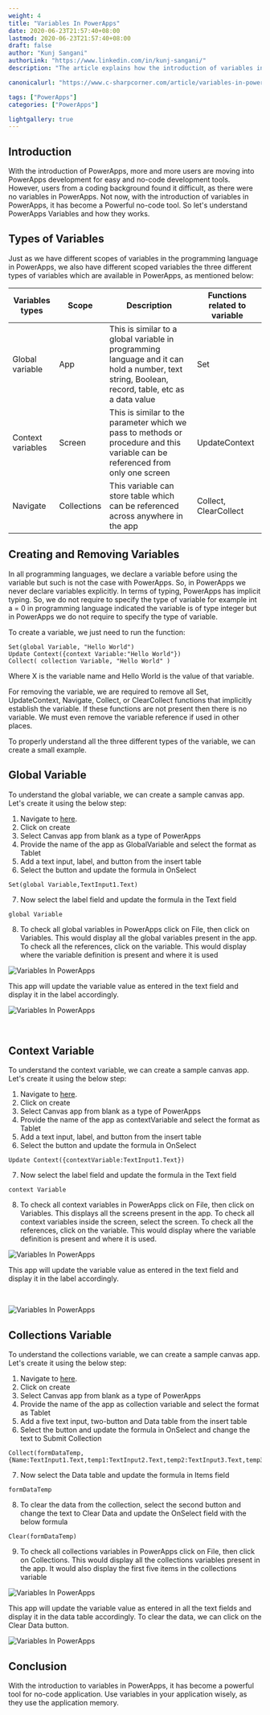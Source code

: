 ```yaml
---
weight: 4
title: "Variables In PowerApps"
date: 2020-06-23T21:57:40+08:00
lastmod: 2020-06-23T21:57:40+08:00
draft: false
author: "Kunj Sangani"
authorLink: "https://www.linkedin.com/in/kunj-sangani/"
description: "The article explains how the introduction of variables in PowerApps has made it a powerful no-code tool for easy development, and provides a comprehensive guide on how to use variables in PowerApps."

canonicalurl: "https://www.c-sharpcorner.com/article/variables-in-powerapps/"

tags: ["PowerApps"]
categories: ["PowerApps"]

lightgallery: true
---
```


Introduction
------------

With the introduction of PowerApps, more and more users are moving into PowerApps development for easy and no-code development tools. However, users from a coding background found it difficult, as there were no variables in PowerApps. Not now, with the introduction of variables in PowerApps, it has become a Powerful no-code tool. So let's understand PowerApps Variables and how they works.

Types of Variables
------------------

Just as we have different scopes of variables in the programming language in PowerApps, we also have different scoped variables the three different types of variables which are available in PowerApps, as mentioned below:

| Variables types | Scope | Description | Functions related to variable |
| --------------- | ----- | ----------- | ----------------------------- |
| Global variable | App | This is similar to a global variable in programming language and it can hold a number, text string, Boolean, record, table, etc as a data value | Set |
| Context variables | Screen | This is similar to the parameter which we pass to methods or procedure and this variable can be referenced from only one screen | UpdateContext |
| Navigate | Collections | This variable can store table which can be referenced across anywhere in the app | Collect, ClearCollect |

Creating and Removing Variables
-------------------------------

In all programming languages, we declare a variable before using the variable but such is not the case with PowerApps. So, in PowerApps we never declare variables explicitly. In terms of typing, PowerApps has implicit typing. So, we do not require to specify the type of variable for example int a = 0 in programming language indicated the variable is of type integer but in PowerApps we do not require to specify the type of variable.

To create a variable, we just need to run the function:
```
Set(global Variable, "Hello World")  
Update Context({context Variable:"Hello World"})  
Collect( collection Variable, "Hello World" )     
```
Where X is the variable name and Hello World is the value of that variable.

For removing the variable, we are required to remove all Set, UpdateContext, Navigate, Collect, or ClearCollect functions that implicitly establish the variable. If these functions are not present then there is no variable. We must even remove the variable reference if used in other places.

To properly understand all the three different types of the variable, we can create a small example.

Global Variable
---------------

To understand the global variable, we can create a sample canvas app. Let's create it using the below step:

1.  Navigate to [here](https://make.powerapps.com).
2.  Click on create
3.  Select Canvas app from blank as a type of PowerApps
4.  Provide the name of the app as GlobalVariable and select the format as Tablet
5.  Add a text input, label, and button from the insert table
6.  Select the button and update the formula in OnSelect  
```    
Set(global Variable,TextInput1.Text)  
```   

7.  Now select the label field and update the formula in the Text field  
```    
global Variable  
```    

8.  To check all global variables in PowerApps click on File, then click on Variables. This would display all the global variables present in the app. To check all the references, click on the variable. This would display where the variable definition is present and where it is used

![Variables In PowerApps](https://f4n3x6c5.stackpathcdn.com/article/variables-in-powerapps/Images/1_GlobalVariable.png)

This app will update the variable value as entered in the text field and display it in the label accordingly.

![Variables In PowerApps](https://f4n3x6c5.stackpathcdn.com/article/variables-in-powerapps/Images/globalVariable.gif)

 

Context Variable
----------------

To understand the context variable, we can create a sample canvas app. Let's create it using the below step:

1.  Navigate to [here](https://make.powerapps.com).
2.  Click on create
3.  Select Canvas app from blank as a type of PowerApps
4.  Provide the name of the app as contextVariable and select the format as Tablet
5.  Add a text input, label, and button from the insert table
6.  Select the button and update the formula in OnSelect  
```    
Update Context({contextVariable:TextInput1.Text})  
```    

7.  Now select the label field and update the formula in the Text field  
```    
context Variable  
```    

8.  To check all context variables in PowerApps click on File, then click on Variables. This displays all the screens present in the app. To check all context variables inside the screen, select the screen. To check all the references, click on the variable. This would display where the variable definition is present and where it is used.

![Variables In PowerApps](https://f4n3x6c5.stackpathcdn.com/article/variables-in-powerapps/Images/2_ContextVariable.png)

This app will update the variable value as entered in the text field and display it in the label accordingly.

 

![Variables In PowerApps](https://f4n3x6c5.stackpathcdn.com/article/variables-in-powerapps/Images/contextVariable.gif)

Collections Variable
--------------------

To understand the collections variable, we can create a sample canvas app. Let's create it using the below step:

1.  Navigate to [here](https://make.powerapps.com).
2.  Click on create
3.  Select Canvas app from blank as a type of PowerApps
4.  Provide the name of the app as collection variable and select the format as Tablet
5.  Add a five text input, two-button and Data table from the insert table
6.  Select the button and update the formula in OnSelect and change the text to Submit Collection  
```    
Collect(formDataTemp,{Name:TextInput1.Text,temp1:TextInput2.Text,temp2:TextInput3.Text,temp3:TextInput4.Text,temp4:TextInput5.Text})  
```    

7.  Now select the Data table and update the formula in Items field  
```    
formDataTemp  
```    

8.  To clear the data from the collection, select the second button and change the text to Clear Data and update the OnSelect field with the below formula  
```
Clear(formDataTemp)  
``` 

9.  To check all collections variables in PowerApps click on File, then click on Collections. This would display all the collections variables present in the app. It would also display the first five items in the collections variable

![Variables In PowerApps](https://f4n3x6c5.stackpathcdn.com/article/variables-in-powerapps/Images/3_Collections.png)

This app will update the variable value as entered in all the text fields and display it in the data table accordingly. To clear the data, we can click on the Clear Data button.

![Variables In PowerApps](https://f4n3x6c5.stackpathcdn.com/article/variables-in-powerapps/Images/collectionVatiable.gif)

Conclusion
----------

With the introduction to variables in PowerApps, it has become a powerful tool for no-code application. Use variables in your application wisely, as they use the application memory.